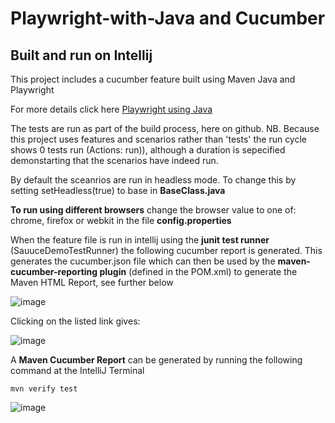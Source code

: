 # Playwright-with-Java and Cucumber 
## Built and run on Intellij

This project includes a cucumber feature built using Maven Java and Playwright

For more details click here [Playwright using Java](https://playwright.dev/java/)

The tests are run as part of the build process, here on github. NB. Because this project uses features and scenarios rather than 'tests' the run cycle shows 0 tests run (Actions: run)), although a duration is sepecified demonstarting that the scenarios have indeed run.

By default the sceanrios are run in headless mode. To change this by setting setHeadless(true) to base in **BaseClass.java**

**To run using different browsers** change the browser value to one of: chrome, firefox or webkit in the file **config.properties**

When the feature file is run in intellij using the **junit test runner** (SauuceDemoTestRunner) the following cucumber report is generated. This generates the cucumber.json file which can then be used by the **maven-cucumber-reporting plugin** (defined in the POM.xml) to generate the Maven HTML Report, see further below

![image](https://user-images.githubusercontent.com/4279571/208960481-ce37603d-96c8-4808-a894-a43ce5161db6.png)

Clicking on the listed link gives:

![image](https://user-images.githubusercontent.com/4279571/208960888-47d013ce-db5e-483c-9457-694db917a5bb.png)

A **Maven Cucumber Report** can be generated by running the following command at the IntelliJ Terminal

`mvn verify test`

![image](https://user-images.githubusercontent.com/4279571/208961367-77cb84a4-6de1-4c4a-8b64-e5eedf2ff534.png)
